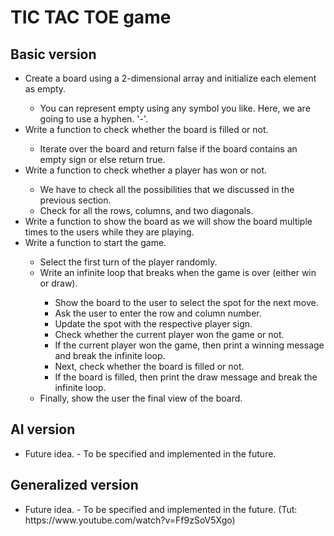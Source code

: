# TIC TAC TOE game 

## Basic version

<ul>
<li> Create a board using a 2-dimensional array and initialize each element as empty.</li>
    <ul>
        <li> You can represent empty using any symbol you like. Here, we are going to use a hyphen. '-'. </li>
    </ul> 
<li> Write a function to check whether the board is filled or not. </li>
    <ul>
        <li> Iterate over the board and return false if the board contains an empty sign or else return true. </li>
    </ul>
        
<li> Write a function to check whether a player has won or not. </li> 
    <ul>
        <li> We have to check all the possibilities that we discussed in the previous section.</li>
         <li> Check for all the rows, columns, and two diagonals. </li>
    </ul>
<li> Write a function to show the board as we will show the board multiple times to the users while they are playing. </li> 
<li> Write a function to start the game. </li> 
    <ul>
        <li> Select the first turn of the player randomly.</li>
        <li> Write an infinite loop that breaks when the game is over (either win or draw).</li>
            <ul>
                <li> Show the board to the user to select the spot for the next move.</li>
                <li> Ask the user to enter the row and column number. </li>
                <li> Update the spot with the respective player sign.</li>
                <li> Check whether the current player won the game or not.</li>
                <li> If the current player won the game, then print a winning message and break the infinite loop.</li>
                <li> Next, check whether the board is filled or not.</li>
                <li> If the board is filled, then print the draw message and break the infinite loop.</li>
            </ul>
        <li> Finally, show the user the final view of the board.</li>
    </ul> 
</ul>

## AI version
<ul> 
<li> Future idea. - To be specified and implemented in the future.</li>
</ul>

## Generalized version
<ul> 
<li> Future idea. - To be specified and implemented in the future. (Tut: https://www.youtube.com/watch?v=Ff9zSoV5Xgo) </li>
</ul>
